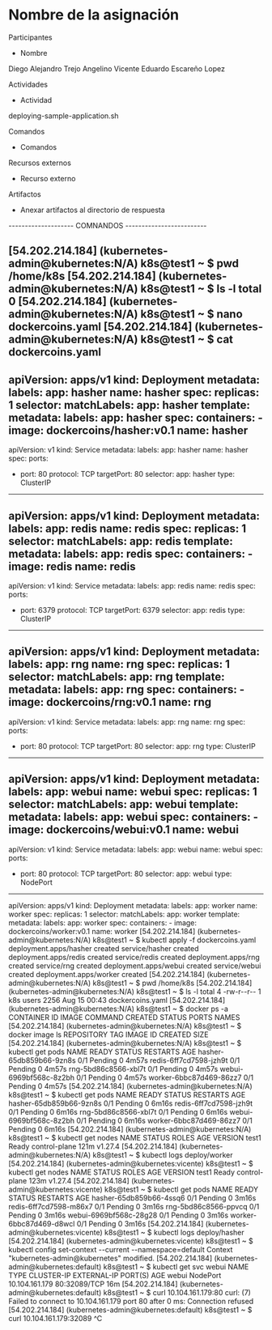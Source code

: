 # Nombre de la asignación

Participantes
- Nombre

Diego Alejandro Trejo Angelino
Vicente Eduardo Escareño Lopez

Actividades
- Actividad

deploying-sample-application.sh

Comandos
- Comandos

Recursos externos
- Recurso externo

Artifactos
- Anexar artifactos al directorio de respuesta




-------------------- COMNANDOS -------------------------

[54.202.214.184] (kubernetes-admin@kubernetes:N/A) k8s@test1 ~
$ pwd
/home/k8s
[54.202.214.184] (kubernetes-admin@kubernetes:N/A) k8s@test1 ~
$ ls -l
total 0
[54.202.214.184] (kubernetes-admin@kubernetes:N/A) k8s@test1 ~
$ nano dockercoins.yaml
[54.202.214.184] (kubernetes-admin@kubernetes:N/A) k8s@test1 ~
$ cat dockercoins.yaml 
---
apiVersion: apps/v1
kind: Deployment
metadata:
  labels:
    app: hasher
  name: hasher
spec:
  replicas: 1
  selector:
    matchLabels:
      app: hasher
  template:
    metadata:
      labels:
        app: hasher
    spec:
      containers:
      - image: dockercoins/hasher:v0.1
        name: hasher
---
apiVersion: v1
kind: Service
metadata:
  labels:
    app: hasher
  name: hasher
spec:
  ports:
  - port: 80
    protocol: TCP
    targetPort: 80
  selector:
    app: hasher
  type: ClusterIP
---
apiVersion: apps/v1
kind: Deployment
metadata:
  labels:
    app: redis
  name: redis
spec:
  replicas: 1
  selector:
    matchLabels:
      app: redis
  template:
    metadata:
      labels:
        app: redis
    spec:
      containers:
      - image: redis
        name: redis
---
apiVersion: v1
kind: Service
metadata:
  labels:
    app: redis
  name: redis
spec:
  ports:
  - port: 6379
    protocol: TCP
    targetPort: 6379
  selector:
    app: redis
  type: ClusterIP
---
apiVersion: apps/v1
kind: Deployment
metadata:
  labels:
    app: rng
  name: rng
spec:
  replicas: 1
  selector:
    matchLabels:
      app: rng
  template:
    metadata:
      labels:
        app: rng
    spec:
      containers:
      - image: dockercoins/rng:v0.1
        name: rng
---
apiVersion: v1
kind: Service
metadata:
  labels:
    app: rng
  name: rng
spec:
  ports:
  - port: 80
    protocol: TCP
    targetPort: 80
  selector:
    app: rng
  type: ClusterIP
---
apiVersion: apps/v1
kind: Deployment
metadata:
  labels:
    app: webui
  name: webui
spec:
  replicas: 1
  selector:
    matchLabels:
      app: webui
  template:
    metadata:
      labels:
        app: webui
    spec:
      containers:
      - image: dockercoins/webui:v0.1
        name: webui
---
apiVersion: v1
kind: Service
metadata:
  labels:
    app: webui
  name: webui
spec:
  ports:
  - port: 80
    protocol: TCP
    targetPort: 80
  selector:
    app: webui
  type: NodePort
---
apiVersion: apps/v1
kind: Deployment
metadata:
  labels:
    app: worker
  name: worker
spec:
  replicas: 1
  selector:
    matchLabels:
      app: worker
  template:
    metadata:
      labels:
        app: worker
    spec:
      containers:
      - image: dockercoins/worker:v0.1
        name: worker
[54.202.214.184] (kubernetes-admin@kubernetes:N/A) k8s@test1 ~
$ kubectl apply -f dockercoins.yaml 
deployment.apps/hasher created
service/hasher created
deployment.apps/redis created
service/redis created
deployment.apps/rng created
service/rng created
deployment.apps/webui created
service/webui created
deployment.apps/worker created
[54.202.214.184] (kubernetes-admin@kubernetes:N/A) k8s@test1 ~
$ pwd
/home/k8s
[54.202.214.184] (kubernetes-admin@kubernetes:N/A) k8s@test1 ~
$ ls -l
total 4
-rw-r--r-- 1 k8s users 2256 Aug 15 00:43 dockercoins.yaml
[54.202.214.184] (kubernetes-admin@kubernetes:N/A) k8s@test1 ~
$ docker ps -a
CONTAINER ID   IMAGE     COMMAND   CREATED   STATUS    PORTS     NAMES
[54.202.214.184] (kubernetes-admin@kubernetes:N/A) k8s@test1 ~
$ docker image ls
REPOSITORY   TAG       IMAGE ID   CREATED   SIZE
[54.202.214.184] (kubernetes-admin@kubernetes:N/A) k8s@test1 ~
$ kubectl get pods
NAME                      READY   STATUS    RESTARTS   AGE
hasher-65db859b66-9zn8s   0/1     Pending   0          4m57s
redis-6ff7cd7598-jzh9t    0/1     Pending   0          4m57s
rng-5bd86c8566-xbl7t      0/1     Pending   0          4m57s
webui-6969bf568c-8z2bh    0/1     Pending   0          4m57s
worker-6bbc87d469-86zz7   0/1     Pending   0          4m57s
[54.202.214.184] (kubernetes-admin@kubernetes:N/A) k8s@test1 ~
$ kubectl get pods
NAME                      READY   STATUS    RESTARTS   AGE
hasher-65db859b66-9zn8s   0/1     Pending   0          6m16s
redis-6ff7cd7598-jzh9t    0/1     Pending   0          6m16s
rng-5bd86c8566-xbl7t      0/1     Pending   0          6m16s
webui-6969bf568c-8z2bh    0/1     Pending   0          6m16s
worker-6bbc87d469-86zz7   0/1     Pending   0          6m16s
[54.202.214.184] (kubernetes-admin@kubernetes:N/A) k8s@test1 ~
$ kubectl get nodes
NAME    STATUS   ROLES           AGE    VERSION
test1   Ready    control-plane   121m   v1.27.4
[54.202.214.184] (kubernetes-admin@kubernetes:N/A) k8s@test1 ~
$ kubectl logs deploy/worker
[54.202.214.184] (kubernetes-admin@kubernetes:vicente) k8s@test1 ~
$ kubectl get nodes
NAME    STATUS   ROLES           AGE    VERSION
test1   Ready    control-plane   123m   v1.27.4
[54.202.214.184] (kubernetes-admin@kubernetes:vicente) k8s@test1 ~
$ kubectl get pods
NAME                      READY   STATUS    RESTARTS   AGE
hasher-65db859b66-4ssq6   0/1     Pending   0          3m16s
redis-6ff7cd7598-m86x7    0/1     Pending   0          3m16s
rng-5bd86c8566-ppvcq      0/1     Pending   0          3m16s
webui-6969bf568c-28g28    0/1     Pending   0          3m16s
worker-6bbc87d469-d8wcl   0/1     Pending   0          3m16s
[54.202.214.184] (kubernetes-admin@kubernetes:vicente) k8s@test1 ~
$ kubectl logs deploy/hasher
[54.202.214.184] (kubernetes-admin@kubernetes:vicente) k8s@test1 ~
$ kubectl config set-context --current --namespace=default
Context "kubernetes-admin@kubernetes" modified.
[54.202.214.184] (kubernetes-admin@kubernetes:default) k8s@test1 ~
$ kubectl get svc webui
NAME    TYPE       CLUSTER-IP       EXTERNAL-IP   PORT(S)        AGE
webui   NodePort   10.104.161.179   <none>        80:32089/TCP   16m
[54.202.214.184] (kubernetes-admin@kubernetes:default) k8s@test1 ~
$ curl 10.104.161.179:80
curl: (7) Failed to connect to 10.104.161.179 port 80 after 0 ms: Connection refused
[54.202.214.184] (kubernetes-admin@kubernetes:default) k8s@test1 ~
$ curl 10.104.161.179:32089
^C